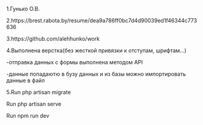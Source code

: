 <p>1.Гунько О.В.</p>
<p>2.https://brest.rabota.by/resume/dea9a786ff0bc7d4d90039ed1f46344c773636</p>
<p>3.https://github.com/alehhunko/work</p>
<p>4.Выполнена верстка(без жесткой привязки к отступам, шрифтам...)</p>
<p>-отправка данных с формы выполнена методом API</p>
<p>-данные попадаютю в бузу данных и из базы можно импортировать данные в файл</p>
<p>5.Run php artisan migrate</p>
<p>Run php artisan serve</p>
<p>Run npm run dev</p>

